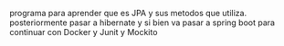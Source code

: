 programa para aprender que es JPA y sus metodos que utiliza.
posteriormente pasar a hibernate y si bien va pasar a spring boot
para continuar con Docker y Junit y Mockito
